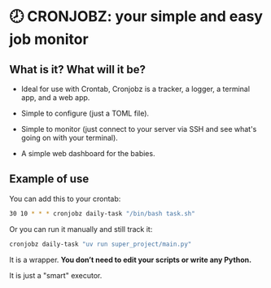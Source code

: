 # 🕗 CRONJOBZ: your simple and easy job monitor

## What is it? What will it be?

- Ideal for use with Crontab, Cronjobz is a tracker, a logger, a terminal app, and a web app.

- Simple to configure (just a TOML file).

- Simple to monitor (just connect to your server via SSH and see what's going on with your terminal).

- A simple web dashboard for the babies.

## Example of use

You can add this to your crontab:

```bash
30 10 * * * cronjobz daily-task "/bin/bash task.sh"
```

Or you can run it manually and still track it:

```bash
cronjobz daily-task "uv run super_project/main.py"
```

It is a wrapper. **You don’t need to edit your scripts or write any Python.**

It is just a "smart" executor.
